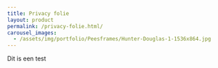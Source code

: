 ```yaml
---
title: Privacy folie
layout: product
permalink: /privacy-folie.html/
carousel_images:
  - /assets/img/portfolio/Peesframes/Hunter-Douglas-1-1536x864.jpg
---
```


Dit is een test
